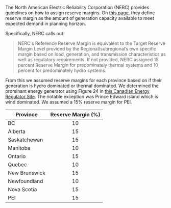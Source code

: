 The North American Electric Reliability Corporation (NERC) provides guidelines on how to assign reserve margins. On [this page](https://www.nerc.com/pa/RAPA/ri/Pages/PlanningReserveMargin.aspx), they define reserve margin as the amount of generation capacity available to meet expected demand in planning horizon.

Specifically, NERC calls out:
> NERC's Reference Reserve Margin is equivalent to the Target Reserve Margin Level provided by the Regional/subregional’s own specific margin based on load, generation, and transmission characteristics as well as regulatory requirements. If not provided, NERC assigned 15 percent Reserve Margin for predominately thermal systems and 10 percent for predominately hydro systems.

From this we assumed reserve margins for each province based on if their generation is hydro dominated or thermal dominated. We determined the prominant energy generator using Figure 24 in [this Canadian Energy Regulator Site](https://www.cer-rec.gc.ca/en/data-analysis/canada-energy-future/2019/results/index.html). The notable exception was Prince Edward island which is wind dominated. We assumed a 15% reserve margin for PEI. 

| Province      | Reserve Margin (%) |
|---------------|:------------------:|
| BC            | 10                 |
| Alberta       | 15                 |
| Saskatchewan  | 15                 |
| Manitoba      | 10                 |
| Ontario       | 15                 |
| Quebec        | 10                 |
| New Brunswick | 15                 |
| Newfoundland  | 10                 |
| Nova Scotia   | 15                 |
| PEI           | 15                 |
